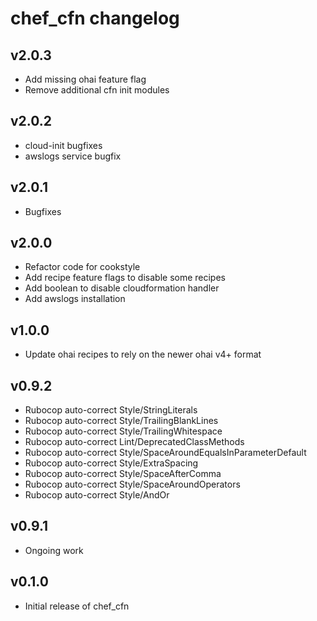 chef\_cfn changelog
===================

v2.0.3
------
* Add missing ohai feature flag
* Remove additional cfn init modules

v2.0.2
------
* cloud-init bugfixes
* awslogs service bugfix

v2.0.1
------
* Bugfixes

v2.0.0
------
* Refactor code for cookstyle
* Add recipe feature flags to disable some recipes
* Add boolean to disable cloudformation handler
* Add awslogs installation

v1.0.0
------
* Update ohai recipes to rely on the newer ohai v4+ format

v0.9.2
------
* Rubocop auto-correct Style/StringLiterals
* Rubocop auto-correct Style/TrailingBlankLines
* Rubocop auto-correct Style/TrailingWhitespace
* Rubocop auto-correct Lint/DeprecatedClassMethods
* Rubocop auto-correct Style/SpaceAroundEqualsInParameterDefault
* Rubocop auto-correct Style/ExtraSpacing
* Rubocop auto-correct Style/SpaceAfterComma
* Rubocop auto-correct Style/SpaceAroundOperators
* Rubocop auto-correct Style/AndOr

v0.9.1
------
* Ongoing work

v0.1.0
------
* Initial release of chef_cfn
